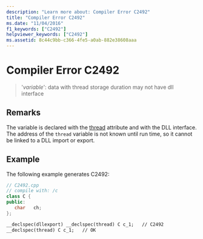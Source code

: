 ```yaml
---
description: "Learn more about: Compiler Error C2492"
title: "Compiler Error C2492"
ms.date: "11/04/2016"
f1_keywords: ["C2492"]
helpviewer_keywords: ["C2492"]
ms.assetid: 8c44c9bb-c366-4fe5-a0ab-882e38608aaa
---
```

# Compiler Error C2492

> '*variable*': data with thread storage duration may not have dll interface

## Remarks

The variable is declared with the [thread](../../cpp/thread.md) attribute and with the DLL interface. The address of the `thread` variable is not known until run time, so it cannot be linked to a DLL import or export.

## Example

The following example generates C2492:

```cpp
// C2492.cpp
// compile with: /c
class C {
public:
   char   ch;
};

__declspec(dllexport) __declspec(thread) C c_1;   // C2492
__declspec(thread) C c_1;   // OK
```
